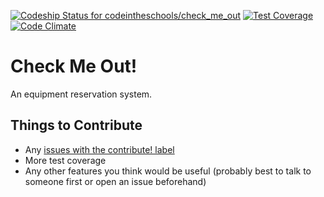 [![Codeship Status for codeintheschools/check_me_out](https://codeship.com/projects/eb3b93a0-5199-0133-047e-3289b2b41ce8/status?branch=master)](https://codeship.com/projects/107964)
[![Test Coverage](https://codeclimate.com/github/codeintheschools/check_me_out/badges/coverage.svg)](https://codeclimate.com/github/codeintheschools/check_me_out/coverage)
[![Code Climate](https://codeclimate.com/github/codeintheschools/check_me_out/badges/gpa.svg)](https://codeclimate.com/github/codeintheschools/check_me_out)

# Check Me Out!

An equipment reservation system.

## Things to Contribute

- Any [issues with the contribute! label](https://github.com/codeintheschools/check_me_out/labels/contribute%21)
- More test coverage
- Any other features you think would be useful (probably best to talk to someone first or open an issue beforehand)
